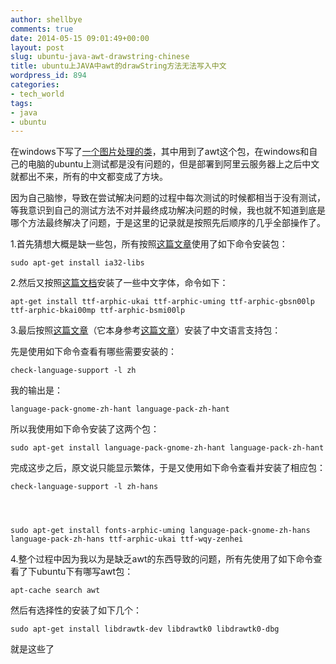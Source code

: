 ```yaml
---
author: shellbye
comments: true
date: 2014-05-15 09:01:49+00:00
layout: post
slug: ubuntu-java-awt-drawstring-chinese
title: ubuntu上JAVA中awt的drawString方法无法写入中文
wordpress_id: 894
categories:
- tech_world
tags:
- java
- ubuntu
---
```


在windows下写了[一个图片处理的类](http://www.shellbye.com/blog/%E6%8A%80%E6%9C%AF%E4%B8%96%E7%95%8C/java-graphics-fillrect/)，其中用到了awt这个包，在windows和自己的电脑的ubuntu上测试都是没有问题的，但是部署到阿里云服务器上之后中文就都出不来，所有的中文都变成了方块。

因为自己脑惨，导致在尝试解决问题的过程中每次测试的时候都相当于没有测试，等我意识到自己的测试方法不对并最终成功解决问题的时候，我也就不知道到底是哪个方法最终解决了问题，于是这里的记录就是按照先后顺序的几乎全部操作了。

1.首先猜想大概是缺一些包，所有按照[这篇文章](http://publib.boulder.ibm.com/infocenter/javasdk/v5r0/index.jsp?topic=%2Fcom.ibm.java.doc.user.lnx.50%2Fuser%2Flimitations.html)使用了如下命令安装包：

    
    sudo apt-get install ia32-libs


2.然后又按照[这篇文档](http://wiki.debian.org.hk/w/Make_Debian_support_Chinese_(eng)#Installing_Free_Chinese_Fonts)安装了一些中文字体，命令如下：

    
    apt-get install ttf-arphic-ukai ttf-arphic-uming ttf-arphic-gbsn00lp ttf-arphic-bkai00mp ttf-arphic-bsmi00lp


3.最后按照[这篇文章](http://ccode.diandian.com/post/2012-07-04/40030629720)（它本身参考[这篇文章](http://askubuntu.com/questions/149876/how-can-i-install-one-language-by-command-line)）安装了中文语言支持包：

先是使用如下命令查看有哪些需要安装的：

    
    check-language-support -l zh


我的输出是：

    
    language-pack-gnome-zh-hant language-pack-zh-hant


所以我使用如下命令安装了这两个包：

    
    sudo apt-get install language-pack-gnome-zh-hant language-pack-zh-hant


完成这步之后，原文说只能显示繁体，于是又使用如下命令查看并安装了相应包：

    
    check-language-support -l zh-hans



    
    sudo apt-get install fonts-arphic-uming language-pack-gnome-zh-hans language-pack-zh-hans ttf-arphic-ukai ttf-wqy-zenhei


4.整个过程中因为我以为是缺乏awt的东西导致的问题，所有先使用了如下命令查看了下ubuntu下有哪写awt包：

    
    apt-cache search awt


然后有选择性的安装了如下几个：

    
    sudo apt-get install libdrawtk-dev libdrawtk0 libdrawtk0-dbg
    


就是这些了
